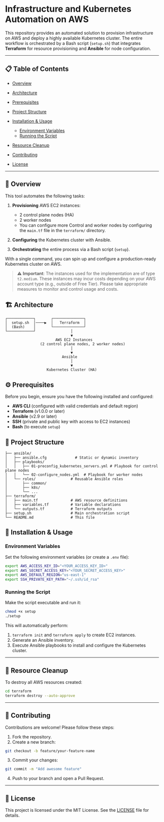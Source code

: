 # Infrastructure and Kubernetes Automation on AWS

This repository provides an automated solution to provision infrastructure on AWS and deploy a highly available Kubernetes cluster. The entire workflow is orchestrated by a Bash script (`setup.sh`) that integrates **Terraform** for resource provisioning and **Ansible** for node configuration.

---

## 📋 Table of Contents

* [Overview](#overview)
* [Architecture](#architecture)
* [Prerequisites](#prerequisites)
* [Project Structure](#project-structure)
* [Installation & Usage](#installation--usage)

  * [Environment Variables](#environment-variables)
  * [Running the Script](#running-the-script)
* [Resource Cleanup](#resource-cleanup)
* [Contributing](#contributing)
* [License](#license)

---

## 📖 Overview

This tool automates the following tasks:

1. **Provisioning** AWS EC2 instances:

   * 2 control plane nodes (HA)
   * 2 worker nodes
   * You can configure more Control and worker nodes by configuring the `main.tf` file in the `terraform/` directory.
2. **Configuring** the Kubernetes cluster with Ansible.
3. **Orchestrating** the entire process via a Bash script (`setup`).

With a single command, you can spin up and configure a production-ready Kubernetes cluster on AWS.

> ⚠️ **Important**: The instances used for the implementation are of type `t2.medium`. These instances may incur costs depending on your AWS account type (e.g., outside of Free Tier). Please take appropriate measures to monitor and control usage and costs.

## 🏗️ Architecture

```
┌────────────┐       ┌──────────────┐
│  setup.sh  │────▶  │   Terraform  │
│  (Bash)    │       └──────────────┘
└────────────┘                │
                              ▼
                       AWS EC2 Instances
                (2 control plane nodes, 2 worker nodes)
                              │
                              ▼
                          Ansible
                              │
                              ▼
                   Kubernetes Cluster (HA)
```

## ⚙️ Prerequisites

Before you begin, ensure you have the following installed and configured:

* **AWS CLI** (configured with valid credentials and default region)
* **Terraform** (v1.0.0 or later)
* **Ansible** (v2.9 or later)
* **SSH** (private and public key with access to EC2 instances)
* **Bash** (to execute `setup`)

## 📂 Project Structure

```
├── ansible/
│   ├── ansible.cfg             # Static or dynamic inventory
│   ├── playbooks/
│   │   ├── 01-preconfig_kubernetes_servers.yml # Playbook for control plane nodes
│   │   └── 02-configure_nodes.yml  # Playbook for worker nodes
│   └── roles/                # Reusable Ansible roles
│       ├── common/
│       ├── k8s/
│       └── ...
├── terraform/
│   ├── main.tf               # AWS resource definitions
│   ├── variables.tf          # Variable declarations
│   └── outputs.tf            # Terraform outputs
├── setup.sh                  # Main orchestration script
└── README.md                 # This file
```

## 🚀 Installation & Usage

### Environment Variables

Set the following environment variables (or create a `.env` file):

```bash
export AWS_ACCESS_KEY_ID="<YOUR_ACCESS_KEY_ID>"
export AWS_SECRET_ACCESS_KEY="<YOUR_SECRET_ACCESS_KEY>"
export AWS_DEFAULT_REGION="us-east-1"
export SSH_PRIVATE_KEY_PATH="~/.ssh/id_rsa"
```

### Running the Script

Make the script executable and run it:

```bash
chmod +x setup
./setup
```

This will automatically perform:

1. `terraform init` and `terraform apply` to create EC2 instances.
2. Generate an Ansible inventory.
3. Execute Ansible playbooks to install and configure the Kubernetes cluster.

---

## 🧹 Resource Cleanup

To destroy all AWS resources created:

```bash
cd terraform
terraform destroy --auto-approve
```

---

## 🤝 Contributing

Contributions are welcome! Please follow these steps:

1. Fork the repository.
2. Create a new branch:

```bash
git checkout -b feature/your-feature-name
```
3. Commit your changes:
```bash
git commit -m "Add awesome feature"
```

4. Push to your branch and open a Pull Request.

---

## 📜 License

This project is licensed under the MIT License. See the [LICENSE](LICENSE) file for details.
